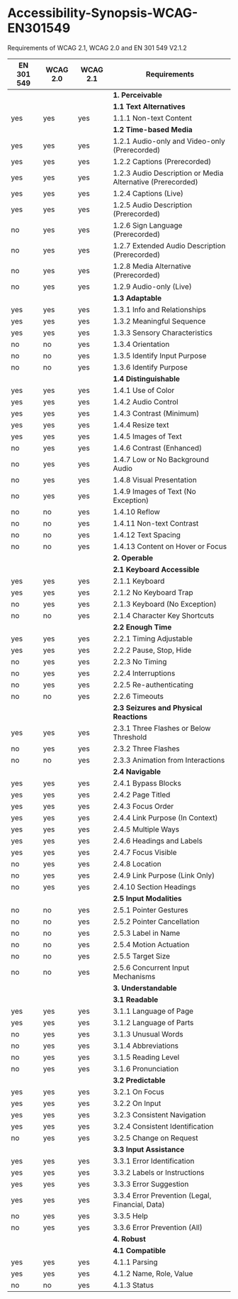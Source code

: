 # Accessibility-Synopsis-WCAG-EN301549
Requirements of WCAG 2.1, WCAG 2.0 and EN 301 549 V2.1.2

EN 301 549|WCAG 2.0|WCAG 2.1|Requirements
----------|--------|--------|------------
&nbsp; |&nbsp; |&nbsp; | **1. Perceivable**
&nbsp; |&nbsp; |&nbsp; | **1.1 Text Alternatives**
yes|yes|yes|1.1.1 Non-text Content
&nbsp; |&nbsp; |&nbsp; | **1.2 Time-based Media**
yes|yes|yes|1.2.1 Audio-only and Video-only (Prerecorded)
yes|yes|yes|1.2.2 Captions (Prerecorded)
yes|yes|yes|1.2.3 Audio Description or Media Alternative (Prerecorded)
yes|yes|yes|1.2.4 Captions (Live)
yes|yes|yes|1.2.5 Audio Description (Prerecorded)
no|yes|yes|1.2.6 Sign Language (Prerecorded)
no|yes|yes|1.2.7 Extended Audio Description (Prerecorded)
no|yes|yes|1.2.8 Media Alternative (Prerecorded)
no|yes|yes|1.2.9 Audio-only (Live)
&nbsp; |&nbsp; |&nbsp; | **1.3 Adaptable**
yes|yes|yes|1.3.1 Info and Relationships
yes|yes|yes|1.3.2 Meaningful Sequence
yes|yes|yes|1.3.3 Sensory Characteristics
no|no|yes|1.3.4 Orientation
no|no|yes|1.3.5 Identify Input Purpose
no|no|yes|1.3.6 Identify Purpose
&nbsp; |&nbsp; |&nbsp; | **1.4 Distinguishable**
yes|yes|yes|1.4.1 Use of Color
yes|yes|yes|1.4.2 Audio Control
yes|yes|yes|1.4.3 Contrast (Minimum)
yes|yes|yes|1.4.4 Resize text
yes|yes|yes|1.4.5 Images of Text
no|yes|yes|1.4.6 Contrast (Enhanced)
no|yes|yes|1.4.7 Low or No Background Audio
no|yes|yes|1.4.8 Visual Presentation
no|yes|yes|1.4.9 Images of Text (No Exception)
no|no|yes|1.4.10 Reflow
no|no|yes|1.4.11 Non-text Contrast
no|no|yes|1.4.12 Text Spacing
no|no|yes|1.4.13 Content on Hover or Focus
&nbsp; |&nbsp; |&nbsp; | **2. Operable**
&nbsp; |&nbsp; |&nbsp; | **2.1 Keyboard Accessible**
yes|yes|yes|2.1.1 Keyboard
yes|yes|yes|2.1.2 No Keyboard Trap
no|yes|yes|2.1.3 Keyboard (No Exception)
no|no|yes|2.1.4 Character Key Shortcuts
&nbsp; |&nbsp; |&nbsp; | **2.2 Enough Time**
yes|yes|yes|2.2.1 Timing Adjustable
yes|yes|yes|2.2.2 Pause, Stop, Hide
no|yes|yes|2.2.3 No Timing
no|yes|yes|2.2.4 Interruptions
no|yes|yes|2.2.5 Re-authenticating
no|no|yes|2.2.6 Timeouts
&nbsp; |&nbsp; |&nbsp; | **2.3 Seizures and Physical Reactions**
yes|yes|yes|2.3.1 Three Flashes or Below Threshold
no|yes|yes|2.3.2 Three Flashes
no|no|yes|2.3.3 Animation from Interactions
&nbsp; |&nbsp; |&nbsp; | **2.4 Navigable**
yes|yes|yes|2.4.1 Bypass Blocks
yes|yes|yes|2.4.2 Page Titled
yes|yes|yes|2.4.3 Focus Order
yes|yes|yes|2.4.4 Link Purpose (In Context)
yes|yes|yes|2.4.5 Multiple Ways
yes|yes|yes|2.4.6 Headings and Labels
yes|yes|yes|2.4.7 Focus Visible
no|yes|yes|2.4.8 Location
no|yes|yes|2.4.9 Link Purpose (Link Only)
no|yes|yes|2.4.10 Section Headings
&nbsp; |&nbsp; |&nbsp; | **2.5 Input Modalities**
no|no|yes|2.5.1 Pointer Gestures
no|no|yes|2.5.2 Pointer Cancellation
no|no|yes|2.5.3 Label in Name
no|no|yes|2.5.4 Motion Actuation
no|no|yes|2.5.5 Target Size
no|no|yes|2.5.6 Concurrent Input Mechanisms
&nbsp; |&nbsp; |&nbsp; | **3. Understandable**
&nbsp; |&nbsp; |&nbsp; | **3.1 Readable**
yes|yes|yes|3.1.1 Language of Page
yes|yes|yes|3.1.2 Language of Parts
no|yes|yes|3.1.3 Unusual Words
no|yes|yes|3.1.4 Abbreviations
no|yes|yes|3.1.5 Reading Level
no|yes|yes|3.1.6 Pronunciation
&nbsp; |&nbsp; |&nbsp; | **3.2 Predictable**
yes|yes|yes|3.2.1 On Focus
yes|yes|yes|3.2.2 On Input
yes|yes|yes|3.2.3 Consistent Navigation
yes|yes|yes|3.2.4 Consistent Identification
no|yes|yes|3.2.5 Change on Request
&nbsp; |&nbsp; |&nbsp; | **3.3 Input Assistance**
yes|yes|yes|3.3.1 Error Identification
yes|yes|yes|3.3.2 Labels or Instructions
yes|yes|yes|3.3.3 Error Suggestion
yes|yes|yes|3.3.4 Error Prevention (Legal, Financial, Data)
no|yes|yes|3.3.5 Help
no|yes|yes|3.3.6 Error Prevention (All)
&nbsp; |&nbsp; |&nbsp; | **4. Robust**
&nbsp; |&nbsp; |&nbsp; | **4.1 Compatible**
yes|yes|yes|4.1.1 Parsing
yes|yes|yes|4.1.2 Name, Role, Value
no|no|yes|4.1.3 Status 

